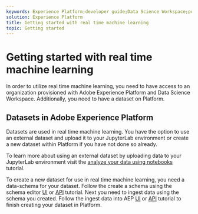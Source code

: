 ```yaml
---
keywords: Experience Platform;developer guide;Data Science Workspace;popular topics;Real time machine learning;
solution: Experience Platform
title: Getting started with real time machine learning
topic: Getting started
---
```


# Getting started with real time machine learning

In order to utilize real time machine learning, you need to have access to an organization provisioned with Adobe Experience Platform and Data Science Workspace. Additionally, you need to have a dataset on Platform. 

## Datasets in Adobe Experience Platform

Datasets are used in real time machine learning. You have the option to use an external dataset and upload it to your JupyterLab environment or create a new dataset within Platform if you have not done so already.

To learn more about using an external dataset by uploading data to your JupyterLab environment visit the [analyze your data using notebooks](../jupyterlab/analyze-your-data.md#external-data) tutorial.

To create a new dataset for use in real time machine learning, you need a data-schema for your dataset. Follow the create a schema using the schema editor [UI](../../xdm/tutorials/create-schema-ui.md) or [API](../../xdm/tutorials/create-schema-api.md) tutorial. Next you need to ingest data using the schema you created. Follow the ingest data into AEP [UI](../../ingestion/batch-ingestion/ui.md) or [API](../../ingestion/batch-ingestion/api-overview.md) tutorial to finish creating your dataset in Platform.

